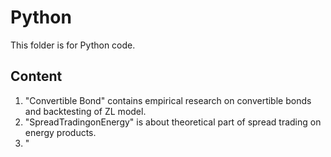 # Python
This folder is for Python code.

## Content
1. "Convertible Bond" contains empirical research on convertible bonds and backtesting of ZL model.
2. "SpreadTradingonEnergy" is about theoretical part of spread trading on energy products.
3. "

